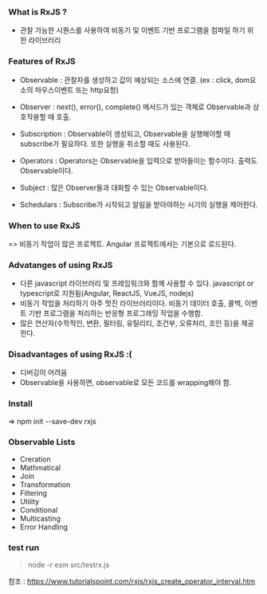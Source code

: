 ### What is RxJS ? 
  - 관찰 가능한 시퀀스를 사용하여 비동기 및 이벤트 기반 프로그램을 컴파일 하기 위한 라이브러리

### Features of RxJS
  - Observable : 관찰자를 생성하고 값이 예상되는 소스에 연결. (ex : click, dom요소의 마우스이벤트 또는 http요청)
  
  - Observer : next(), error(), complete() 메서드가 있는 객체로 Observable과 상호작용할 때 호출. 

  - Subscription : Observable이 생성되고, Observable을 실행해야할 때 subscribe가 필요하다. 또한 실행을 취소할 때도 사용된다. 

  - Operators : Operators는 Observable을 입력으로 받아들이는 함수이다. 출력도 Observable이다.  

  - Subject : 많은 Observer들과 대화할 수 있는 Observable이다. 

  - Schedulars : Subscribe가 시작되고 알림을 받아야하는 시기의 실행을 제어한다. 

### When to use RxJS 
  => 비동기 작업이 많은 프로젝트. Angular 프로젝트에서는 기본으로 로드된다. 

### Advatanges of using RxJS 
  - 다른 javascript 라이브러리 및 프레임워크와 함께 사용할 수 있다. javascript or typescript로 지원됨(Angular, ReactJS, VueJS, nodejs)
  - 비동기 작업을 처리하기 아주 멋진 라이브러리이다. 비동기 데이터 호출, 콜백, 이벤트 기반 프로그램을 처리하는 반응형 프로그래밍 작업을 수행함.
  - 많은 연산자(수학적인, 변환, 필터링, 유틸리티, 조건부, 오류처리, 조인 등)을 제공한다. 

### Disadvantages of using RxJS :( 
  - 디버깅이 어려움
  - Observable을 사용하면, observable로 모든 코드를 wrapping해야 함. 


### Install
  => npm init --save-dev rxjs 


### Observable Lists
  - Creration 
  - Mathmatical
  - Join
  - Transformation
  - Filtering 
  - Utility
  - Conditional
  - Multicasting
  - Error Handling

### test run 
> node -r esm src/testrx.js 


참조 : https://www.tutorialspoint.com/rxjs/rxjs_create_operator_interval.htm